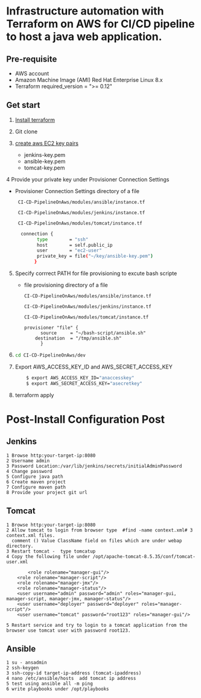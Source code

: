 
# Infrastructure automation with Terraform on AWS for CI/CD pipeline to host a java web application.

## Pre-requisite
- AWS account 
- Amazon Machine Image (AMI)  Red Hat Enterprise Linux 8.x
- Terraform required_version = ">= 0.12"

## Get start 

1. [Install terraform ](https://learn.hashicorp.com/tutorials/terraform/install-cli)
2. Git clone 
3. [create aws EC2 key pairs](https://docs.aws.amazon.com/AWSEC2/latest/UserGuide/ec2-key-pairs.html)

    - jenkins-key.pem
    - ansible-key.pem
    - tomcat-key.pem
    
4 Provide your private key under Provisioner Connection Settings

  - Provisioner Connection Settings directory of a file  
  
         CI-CD-PipelineOnAws/modules/ansible/instance.tf
        
         CI-CD-PipelineOnAws/modules/jenkins/instance.tf
        
         CI-CD-PipelineOnAws/modules/tomcat/instance.tf
        
      ```sh
        connection {
              type        = "ssh"
              host        = self.public_ip 
              user        = "ec2-user" 
              private_key = file("~/key/ansible-key.pem") 
             } 
      ```
5. Specify corrrect PATH for file provisioning to excute bash scripte

    - file provisioning  directory of a file
    
          CI-CD-PipelineOnAws/modules/ansible/instance.tf
          
          CI-CD-PipelineOnAws/modules/jenkins/instance.tf
          
          CI-CD-PipelineOnAws/modules/tomcat/instance.tf
       
          provisioner "file" {
	        	source     = "~/bash-script/ansible.sh" 
		      destination  = "/tmp/ansible.sh" 
	            }  
      
      
6.  ```sh
    cd CI-CD-PipelineOnAws/dev
      ```

7. Export AWS_ACCESS_KEY_ID and AWS_SECRET_ACCESS_KEY

     ```sh
         $ export AWS_ACCESS_KEY_ID="anaccesskey"
         $ export AWS_SECRET_ACCESS_KEY="asecretkey"
      ```
 
8. terraform apply 

# Post-Install Configuration Post 
 ## Jenkins 
 
 	1 Browse http:your-target-ip:8080
 	2 Username admin
	3 Password Location:/var/lib/jenkins/secrets/initialAdminPassword
	4 Change password 
	5 Configure java path
	6 Create maven project
	7 Configure maven path
	8 Provide your project git url
 ## Tomcat 
	
	1 Browse http:your-target-ip:8080
	2 Allow tomcat to login from browser type  #find -name context.xml# 3 context.xml files.
	  comment () Value ClassName field on files which are under webap directory. 
	3 Restart tomcat -  type tomcatup 
	4 Copy the following file under /opt/apache-tomcat-8.5.35/conf/tomcat-user.xml 
	
        	<role rolename="manager-gui"/> 
		<role rolename="manager-script"/> 
		<role rolename="manager-jmx"/> 
		<role rolename="manager-status"/> 
		<user username="admin" password="admin" roles="manager-gui, manager-script, manager-jmx, manager-status"/> 
		<user username="deployer" password="deployer" roles="manager-script"/> 
		<user username="tomcat" password="root123" roles="manager-gui"/> 	
     	 
	5 Restart service and try to login to a tomcat application from the browser use tomcat user with password root123.  
	
## Ansible 
	
	1 su - ansadmin  
	2 ssh-keygen
	3 ssh-copy-id target-ip-address (tomcat-ipaddress)
	4 nano /etc/ansible/hosts  add tomcat ip address
	5 test using ansible all -m ping
	6 write playbooks under /opt/playbooks
